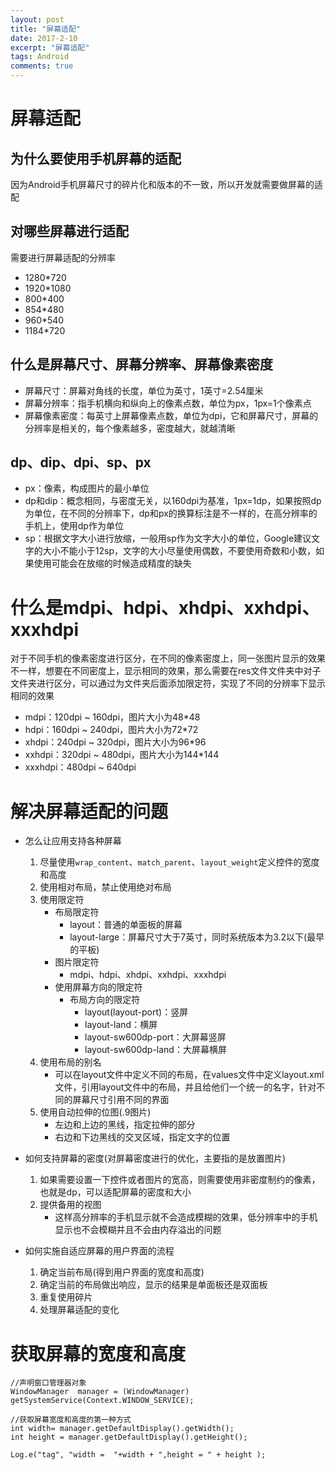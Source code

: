 ```yaml
---
layout: post
title: "屏幕适配"
date: 2017-2-10
excerpt: "屏幕适配"
tags: Android
comments: true
---
```


# 屏幕适配

## 为什么要使用手机屏幕的适配
因为Android手机屏幕尺寸的碎片化和版本的不一致，所以开发就需要做屏幕的适配

## 对哪些屏幕进行适配
需要进行屏幕适配的分辨率
	
- 1280*720
- 1920*1080
- 800*400
- 854*480
- 960*540
- 1184*720

## 什么是屏幕尺寸、屏幕分辨率、屏幕像素密度
- 屏幕尺寸：屏幕对角线的长度，单位为英寸，1英寸=2.54厘米
- 屏幕分辨率：指手机横向和纵向上的像素点数，单位为px，1px=1个像素点
- 屏幕像素密度：每英寸上屏幕像素点数，单位为dpi，它和屏幕尺寸，屏幕的分辨率是相关的，每个像素越多，密度越大，就越清晰

## dp、dip、dpi、sp、px
- px：像素，构成图片的最小单位
- dp和dip：概念相同，与密度无关，以160dpi为基准，1px=1dp，如果按照dp为单位，在不同的分辨率下，dp和px的换算标注是不一样的，在高分辨率的手机上，使用dp作为单位
- sp：根据文字大小进行放缩，一般用sp作为文字大小的单位，Google建议文字的大小不能小于12sp，文字的大小尽量使用偶数，不要使用奇数和小数，如果使用可能会在放缩的时候造成精度的缺失

# 什么是mdpi、hdpi、xhdpi、xxhdpi、xxxhdpi
对于不同手机的像素密度进行区分，在不同的像素密度上，同一张图片显示的效果不一样，想要在不同密度上，显示相同的效果，那么需要在res文件文件夹中对子文件夹进行区分，可以通过为文件夹后面添加限定符，实现了不同的分辨率下显示相同的效果

- mdpi：120dpi ~ 160dpi，图片大小为48*48
- hdpi：160dpi ~ 240dpi，图片大小为72*72
- xhdpi：240dpi ~ 320dpi，图片大小为96*96
- xxhdpi：320dpi ~ 480dpi，图片大小为144*144
- xxxhdpi：480dpi ~ 640dpi

# 解决屏幕适配的问题
- 怎么让应用支持各种屏幕
	1. 尽量使用``wrap_content``、``match_parent``、``layout_weight``定义控件的宽度和高度
	2. 使用相对布局，禁止使用绝对布局
	3. 使用限定符
		- 布局限定符
			- layout：普通的单面板的屏幕
			- layout-large：屏幕尺寸大于7英寸，同时系统版本为3.2以下(最早的平板)
		- 图片限定符
			- mdpi、hdpi、xhdpi、xxhdpi、xxxhdpi
		- 使用屏幕方向的限定符
			- 布局方向的限定符
				- layout(layout-port)：竖屏
				- layout-land：横屏
				- layout-sw600dp-port：大屏幕竖屏
				- layout-sw600dp-land：大屏幕横屏
	4. 使用布局的别名
		- 可以在layout文件中定义不同的布局，在values文件中定义layout.xml文件，引用layout文件中的布局，并且给他们一个统一的名字，针对不同的屏幕尺寸引用不同的界面
	5. 使用自动拉伸的位图(.9图片)
		- 左边和上边的黑线，指定拉伸的部分
		- 右边和下边黑线的交叉区域，指定文字的位置

- 如何支持屏幕的密度(对屏幕密度进行的优化，主要指的是放置图片)
	1. 如果需要设置一下控件或者图片的宽高，则需要使用非密度制约的像素，也就是dp，可以适配屏幕的密度和大小
	2. 提供备用的视图
		- 这样高分辨率的手机显示就不会造成模糊的效果，低分辨率中的手机显示也不会模糊并且不会由内存溢出的问题
- 如何实施自适应屏幕的用户界面的流程
	1. 确定当前布局(得到用户界面的宽度和高度)
	2. 确定当前的布局做出响应，显示的结果是单面板还是双面板
	3. 重复使用碎片
	4. 处理屏幕适配的变化

# 获取屏幕的宽度和高度

```
//声明窗口管理器对象
WindowManager  manager = (WindowManager) getSystemService(Context.WINDOW_SERVICE);

//获取屏幕宽度和高度的第一种方式
int width= manager.getDefaultDisplay().getWidth();
int height = manager.getDefaultDisplay().getHeight();

Log.e("tag", "width =  "+width + ",height = " + height );
```